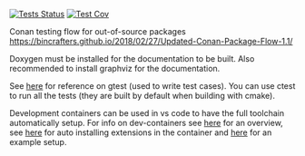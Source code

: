 [![Tests Status](https://ryan4984.github.io/gncpy_cpp/reports/junit/tests-badge.svg?dummy=8484744)](https://ryan4984.github.io/gncpy_cpp/reports/junit/junit.html) [![Test Cov](https://ryan4984.github.io/gncpy_cpp/reports/coverage/coverage-badge.svg?dummy=8484744)](https://ryan4984.github.io/gncpy_cpp/reports/coverage/coverage_nested.html)

Conan testing flow for out-of-source packages
https://bincrafters.github.io/2018/02/27/Updated-Conan-Package-Flow-1.1/

Doxygen must be installed for the documentation to be built. Also recommended to install graphviz for the documentation.

See [here](http://google.github.io/googletest/reference/assertions.html) for reference on gtest (used to write test cases).
You can use ctest to run all the tests (they are built by default when building with cmake).

Development containers can be used in vs code to have the full toolchain automatically setup.
For info on dev-containers see [here](https://code.visualstudio.com/docs/devcontainers/containers) for an overview,
see [here](https://stackoverflow.com/questions/71402603/vs-code-in-docker-container-is-there-a-way-to-automatically-install-extensions) for auto installing extensions in the container
and [here](https://pspdfkit.com/blog/2020/visual-studio-code-cpp-docker/) for an example setup.